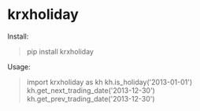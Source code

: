 # krxholiday

Install:

> pip install krxholiday

Usage:

> import krxholiday as kh
> kh.is_holiday('2013-01-01')
> kh.get_next_trading_date('2013-12-30')
> kh.get_prev_trading_date('2013-12-30')
